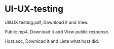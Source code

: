 # UI-UX-testing
UI&UX testing.pdf, Download it and View.


Public.mp4, Download it and View public response.


Host.acc, Download it and Liste what host did.
